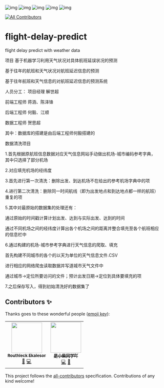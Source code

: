 ![img](https://img.shields.io/apm/l/vim-mode)       ![img](https://img.shields.io/github/contributors/Routhleck/flight-delay-predict)     ![img](https://img.shields.io/github/stars/Routhleck/flight-delay-predict?style=social)    ![img](https://img.shields.io/github/forks/Routhleck/flight-delay-predict?style=social)  ![img](https://img.shields.io/github/watchers/Routhleck/flight-delay-predict?style=social) 
<!-- ALL-CONTRIBUTORS-BADGE:START - Do not remove or modify this section -->
[![All Contributors](https://img.shields.io/badge/all_contributors-2-orange.svg?style=flat-square)](#contributors-)
<!-- ALL-CONTRIBUTORS-BADGE:END -->
# flight-delay-predict
flight delay predict with weather data
<!-- ALL-CONTRIBUTORS-LIST: START - Do not remove or modify this section -->
<!-- ALL-CONTRIBUTORS-LIST:END -->
项目
基于机器学习利用天气状况对具体航班延误状况的预测

基于往年的航班和天气状况对航班延迟信息的预测

基于往年航班和天气信息的对航班延迟信息的预测系统

人员分工：
  项目经理 解世超
  
  前端工程师 蒋涵、陈泽锋
  
  后端工程师 何毅、江顺
  
  数据工程师 贺思超
  
  其中：数据库的搭建是由后端工程师何毅搭建的

数据清洗项目

1.首先根据原航班信息数据对应天气信息网站手动做出机场-城市编码参考字典，其中只选择了部分机场

2.对应填充机场的经纬度

3.首先进行第一次清洗：删除出发、到达机场不在给出的参考机场字典中的项

4.进行第二次清洗：删除同一时间航线（即为出发地点和到达地点都一样的航班）重复的项

5.其中对最原始的数据集的处理还有：

  通过原始的时间戳计算计划出发、达到与实际出发、达到的时间
  
  通过不同机场之间的经纬度计算出各个机场之间的距离并整合填充至各个航班相应的信息栏中
  
6.通过构建的机场-城市参考字典进行天气信息的爬取、填充

  首先构建不同城市的各个的以天为单位的天气信息文件.CSV
  
  进行相应的网络爬虫读取数据并写道城市天气文件中
  
  通过城市->定位所要访问的文件；预计出发日期->定位到具体要填充的项
  
7.之后保存写入，得到初始清洗好的数据集了


## Contributors ✨

Thanks goes to these wonderful people ([emoji key](https://allcontributors.org/docs/en/emoji-key)):

<!-- ALL-CONTRIBUTORS-LIST:START - Do not remove or modify this section -->
<!-- prettier-ignore-start -->
<!-- markdownlint-disable -->
<table>
  <tr>
    <td align="center"><a href="https://github.com/Routhleck"><img src="https://avatars.githubusercontent.com/u/88108241?v=4?s=100" width="100px;" alt=""/><br /><sub><b>Routhleck Ekalesor</b></sub></a><br /><a href="#data-Routhleck" title="Data">🔣</a> <a href="https://github.com/Routhleck/flight-delay-predict/commits?author=Routhleck" title="Code">💻</a></td>
    <td align="center"><a href="https://github.com/heyi755"><img src="https://avatars.githubusercontent.com/u/85550446?v=4?s=100" width="100px;" alt=""/><br /><sub><b>是小柴同学吖</b></sub></a><br /><a href="https://github.com/Routhleck/flight-delay-predict/commits?author=heyi755" title="Code">💻</a> <a href="https://github.com/Routhleck/flight-delay-predict/issues?q=author%3Aheyi755" title="Bug reports">🐛</a></td>
  </tr>
</table>

<!-- markdownlint-restore -->
<!-- prettier-ignore-end -->

<!-- ALL-CONTRIBUTORS-LIST:END -->

This project follows the [all-contributors](https://github.com/all-contributors/all-contributors) specification. Contributions of any kind welcome!